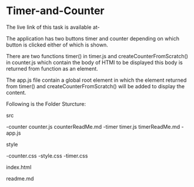 # Timer-and-Counter

The live link of this task is available at-


The application has two buttons timer and counter depending on which button is clicked either of which is shown.

There are two functions timer() in timer.js and createCounterFromScratch() in counter.js which contain the body of HTMl to be displayed this body is returned from function as an element.

The app.js file contain a global root element in which the element returned from timer() and createCounterFromScratch() will be added to display the content.


Following is the Folder Sturcture:

src

-counter
    counter.js
    counterReadMe.md
-timer
    timer.js
    timerReadMe.md
-app.js

style

 -counter.css
 -style.css
 -timer.css

index.html

readme.md
